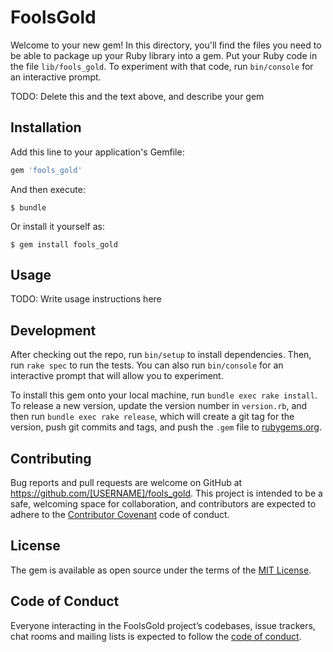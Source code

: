 # FoolsGold

Welcome to your new gem! In this directory, you'll find the files you need to be able to package up your Ruby library into a gem. Put your Ruby code in the file `lib/fools_gold`. To experiment with that code, run `bin/console` for an interactive prompt.

TODO: Delete this and the text above, and describe your gem

## Installation

Add this line to your application's Gemfile:

```ruby
gem 'fools_gold'
```

And then execute:

    $ bundle

Or install it yourself as:

    $ gem install fools_gold

## Usage

TODO: Write usage instructions here

## Development

After checking out the repo, run `bin/setup` to install dependencies. Then, run `rake spec` to run the tests. You can also run `bin/console` for an interactive prompt that will allow you to experiment.

To install this gem onto your local machine, run `bundle exec rake install`. To release a new version, update the version number in `version.rb`, and then run `bundle exec rake release`, which will create a git tag for the version, push git commits and tags, and push the `.gem` file to [rubygems.org](https://rubygems.org).

## Contributing

Bug reports and pull requests are welcome on GitHub at https://github.com/[USERNAME]/fools_gold. This project is intended to be a safe, welcoming space for collaboration, and contributors are expected to adhere to the [Contributor Covenant](http://contributor-covenant.org) code of conduct.

## License

The gem is available as open source under the terms of the [MIT License](https://opensource.org/licenses/MIT).

## Code of Conduct

Everyone interacting in the FoolsGold project’s codebases, issue trackers, chat rooms and mailing lists is expected to follow the [code of conduct](https://github.com/[USERNAME]/fools_gold/blob/master/CODE_OF_CONDUCT.md).
